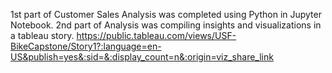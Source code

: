 1st part of Customer Sales Analysis was completed using Python in Jupyter Notebook.
2nd part of Analysis was compiling insights and visualizations in a tableau story.
https://public.tableau.com/views/USF-BikeCapstone/Story1?:language=en-US&publish=yes&:sid=&:display_count=n&:origin=viz_share_link
